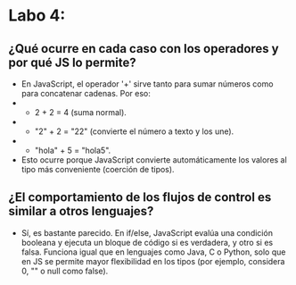 # Labo 4:
## ¿Qué ocurre en cada caso con los operadores y por qué JS lo permite?
- En JavaScript, el operador '+' sirve tanto para sumar números como para concatenar cadenas. Por eso:
- - 2 + 2 = 4 (suma normal).
- - "2" + 2 = "22" (convierte el número a texto y los une).
- - "hola" + 5 = "hola5".
- Esto ocurre porque JavaScript convierte automáticamente los valores al tipo más conveniente (coerción de tipos).

## ¿El comportamiento de los flujos de control es similar a otros lenguajes?
- Sí, es bastante parecido. En if/else, JavaScript evalúa una condición booleana y ejecuta un bloque de código si es verdadera, y otro si es falsa. 
Funciona igual que en lenguajes como Java, C o Python, solo que en JS se permite mayor flexibilidad en los tipos (por ejemplo, considera 0, "" o null como false).